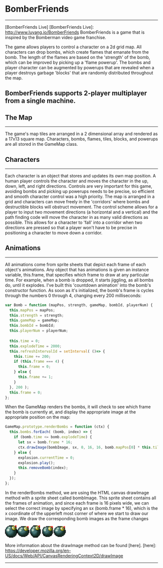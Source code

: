 # BomberFriends
---
[BomberFriends Live]
[BomberFriends Live]: http://www.luyang.io/BomberFriends
BomberFriends is a game that is inspired by the Bomberman video game franchise.

The game allows players to control a character on a 2d grid map. All characters can drop bombs, which create flames that emanate from the bomb. The length of the flames are based on the 'strength' of the bomb, which can be improved by picking up a 'flame powerup'. The bombs and player character can be augmented by powerups that are revealed when a player destroys garbage 'blocks' that are randomly distributed throughout the map.

BomberFriends supports 2-player multiplayer from a single machine.
---
## The Map
---
The game's map tiles are arranged in a 2 dimensional array and rendered as a 17x13 square map. Characters, bombs, flames, tiles, blocks, and powerups are all stored in the GameMap class.

## Characters
---
Each character is an object that stores and updates its own map position. A human player controls the character and moves the character in the up, down, left, and right directions. Controls are very important for this game, avoiding bombs and picking up powerups needs to be precise, so efficient and smooth character control was a high priority. The map is arranged in a grid and characters can move freely in the 'corridors' where bombs and destructible blocks will obstruct movement. The control scheme allows for a player to input two movement directions (a horizontal and a vertical) and the path finding code will move the character in as many valid directions as possible. This allows for a character to 'fall' into a corridor when two directions are pressed so that a player won't have to be precise in positioning a character to move down a corridor.


## Animations
---
All animations come from sprite sheets that depict each frame of each object's animations. Any object that has animations is given an instance variable, this.frame, that specifies which frame to draw at any particular time. For example, when a bomb is dropped, it starts jiggling, as all bombs do, until it explodes. I've built this 'countdown animation' into the bomb's constructor function. As soon as it's initialized, the bomb's frame is cycles through the numbers 0 through 4, changing every 200 milliseconds:

```JavaScript
var Bomb = function (mapPos, strength, gameMap, bombId, playerNum) {
  this.mapPos = mapPos;
  this.strength = strength;
  this.gameMap = gameMap;
  this.bombId = bombId;
  this.playerNum = playerNum;

  this.time = 0;
  this.explodeTime = 2000;
  this.refreshIntervalId = setInterval( ()=> {
    this.time += 200;
    if (this.frame === 4) {
      this.frame = 0;
    } else {
      this.frame += 1;
    }
  }, 200 );
  this.frame = 0;
};

```

When the GameMap renders the bombs, it will check to see which frame the bomb is currently at, and display the appropriate image at the appropriate position on the map:

```JavaScript
GameMap.prototype.renderBombs = function (ctx) {
  this.bombs.forEach( (bomb, index) => {
    if (bomb.time <= bomb.explodeTime) {
      let sx = bomb.frame * 16;
      ctx.drawImage(bombImage, sx, 0, 16, 16, bomb.mapPos[0] * this.tileSize, bomb.mapPos[1] * this.tileSize + 20, 16, 16);
    } else {
      explosion.currentTime = 0;
      explosion.play();
      this.removeBomb(index);
    }
  });
};
```

In the renderBombs method, we are using the HTML canvas drawImage method with a sprite sheet called bombImage. This sprite sheet contains all the frames of animation, and since each frame is 16 pixels wide, we can select the correct image by specifying an sx (bomb.frame * 16), which is the x coordinate of the upperleft most corner of where we start to draw our image. We draw the corresponding bomb images as the frame changes

<img src="img/bomb.png" width="200">

More information about the drawImage method can be found [here].
[here]: https://developer.mozilla.org/en-US/docs/Web/API/CanvasRenderingContext2D/drawImage
















---
